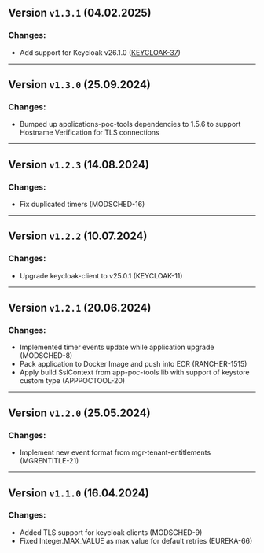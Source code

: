 ## Version `v1.3.1` (04.02.2025)
### Changes:
* Add support for Keycloak v26.1.0 ([KEYCLOAK-37](https://issues.folio.org/browse/KEYCLOAK-37))
---

## Version `v1.3.0` (25.09.2024)
### Changes:
* Bumped up applications-poc-tools dependencies to 1.5.6 to support Hostname Verification for TLS connections
---

## Version `v1.2.3` (14.08.2024)
### Changes:
* Fix duplicated timers (MODSCHED-16)
---

## Version `v1.2.2` (10.07.2024)
### Changes:
* Upgrade keycloak-client to v25.0.1 (KEYCLOAK-11)
---

## Version `v1.2.1` (20.06.2024)
### Changes:
* Implemented timer events update while application upgrade (MODSCHED-8)
* Pack application to Docker Image and push into ECR (RANCHER-1515)
* Apply build SslContext from app-poc-tools lib with support of keystore custom type (APPPOCTOOL-20)
---

## Version `v1.2.0` (25.05.2024)
### Changes:
* Implement new event format from mgr-tenant-entitlements (MGRENTITLE-21)

---
## Version `v1.1.0` (16.04.2024)
### Changes:
* Added TLS support for keycloak clients (MODSCHED-9)
* Fixed Integer.MAX_VALUE as max value for default retries (EUREKA-66)
